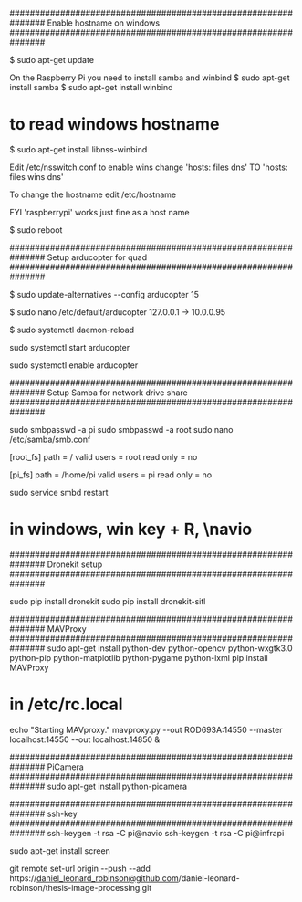 ###############################################################
Enable hostname on windows
###############################################################

$ sudo apt-get update

On the Raspberry Pi you need to install samba and winbind
$ sudo apt-get install samba
$ sudo apt-get install winbind

# to read windows hostname
$ sudo apt-get install libnss-winbind

Edit /etc/nsswitch.conf to enable wins
change 'hosts: files dns' TO 'hosts: files wins dns'

To change the hostname
edit /etc/hostname

FYI 'raspberrypi' works just fine as a host name

$ sudo reboot

###############################################################
Setup arducopter for quad
###############################################################

$ sudo update-alternatives --config arducopter
15

$ sudo nano /etc/default/arducopter 
127.0.0.1 -> 10.0.0.95

$ sudo systemctl daemon-reload

sudo systemctl start arducopter

sudo systemctl enable arducopter

###############################################################
Setup Samba for network drive share
###############################################################

sudo smbpasswd -a pi
sudo smbpasswd -a root
sudo nano /etc/samba/smb.conf

[root_fs]
path = /
valid users = root
read only = no

[pi_fs]
path = /home/pi
valid users = pi
read only = no

sudo service smbd restart

# in windows, win key + R, \\navio


###############################################################
Dronekit setup
###############################################################

sudo pip install dronekit
sudo pip install dronekit-sitl


###############################################################
MAVProxy
###############################################################
sudo apt-get install python-dev python-opencv python-wxgtk3.0 python-pip python-matplotlib python-pygame python-lxml
pip install MAVProxy

# in /etc/rc.local
echo "Starting MAVproxy."
mavproxy.py --out ROD693A:14550 --master localhost:14550 --out localhost:14850 &

###############################################################
PiCamera
###############################################################
sudo apt-get install python-picamera

###############################################################
ssh-key
###############################################################
ssh-keygen -t rsa -C pi@navio
ssh-keygen -t rsa -C pi@infrapi



sudo apt-get install screen


git remote set-url origin --push --add https://daniel_leonard_robinson@github.com/daniel-leonard-robinson/thesis-image-processing.git